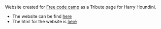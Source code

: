 Website created for [Free code camp](https://www.freecodecamp.com) as a Tribute page for Harry Houndini. 
* The website can be find [here](http://harryhoudini.club/)
* The html for the website is [here](https://codepen.io/freshicet/pen/jwWWVR)
